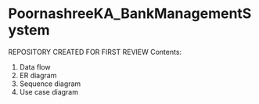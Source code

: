 # PoornashreeKA_BankManagementSystem 
REPOSITORY CREATED FOR FIRST REVIEW 
Contents:
1. Data flow 
2. ER diagram
3. Sequence diagram
4. Use case diagram
